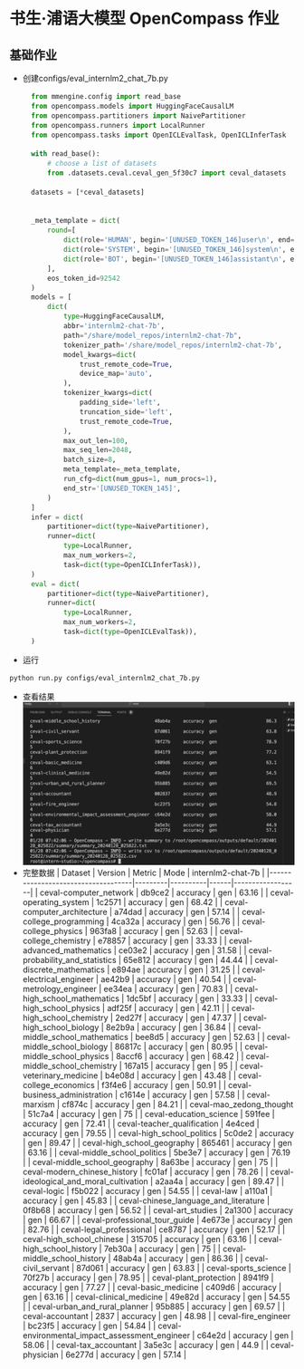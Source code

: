 # 书生·浦语大模型 OpenCompass 作业

## 基础作业
- 创建configs/eval_internlm2_chat_7b.py
  ```python
    from mmengine.config import read_base
    from opencompass.models import HuggingFaceCausalLM
    from opencompass.partitioners import NaivePartitioner
    from opencompass.runners import LocalRunner
    from opencompass.tasks import OpenICLEvalTask, OpenICLInferTask

    with read_base():
        # choose a list of datasets
        from .datasets.ceval.ceval_gen_5f30c7 import ceval_datasets

    datasets = [*ceval_datasets]


    _meta_template = dict(
        round=[
            dict(role='HUMAN', begin='[UNUSED_TOKEN_146]user\n', end='[UNUSED_TOKEN_145]\n'),
            dict(role='SYSTEM', begin='[UNUSED_TOKEN_146]system\n', end='[UNUSED_TOKEN_145]\n'),
            dict(role='BOT', begin='[UNUSED_TOKEN_146]assistant\n', end='[UNUSED_TOKEN_145]\n', generate=True),
        ],
        eos_token_id=92542
    )
    models = [
        dict(
            type=HuggingFaceCausalLM,
            abbr='internlm2-chat-7b',
            path="/share/model_repos/internlm2-chat-7b",
            tokenizer_path='/share/model_repos/internlm2-chat-7b',
            model_kwargs=dict(
                trust_remote_code=True,
                device_map='auto',
            ),
            tokenizer_kwargs=dict(
                padding_side='left',
                truncation_side='left',
                trust_remote_code=True,
            ),
            max_out_len=100,
            max_seq_len=2048,
            batch_size=8,
            meta_template=_meta_template,
            run_cfg=dict(num_gpus=1, num_procs=1),
            end_str='[UNUSED_TOKEN_145]',
        )
    ]
    infer = dict(
        partitioner=dict(type=NaivePartitioner),
        runner=dict(
            type=LocalRunner,
            max_num_workers=2,
            task=dict(type=OpenICLInferTask)),
    )
    eval = dict(
        partitioner=dict(type=NaivePartitioner),
        runner=dict(
            type=LocalRunner,
            max_num_workers=2,
            task=dict(type=OpenICLEvalTask)),
    )
  ```
- 运行
```bash
python run.py configs/eval_internlm2_chat_7b.py
```
- 查看结果
  ![运行结果](assets/image_compose.png)
- 完整数据
  | Dataset                            | Version | Metric   | Mode | internlm2-chat-7b |
  |------------------------------------|---------|----------|------|------------------|
  | ceval-computer_network             | db9ce2  | accuracy | gen  | 63.16            |
  | ceval-operating_system             | 1c2571  | accuracy | gen  | 68.42            |
  | ceval-computer_architecture        | a74dad  | accuracy | gen  | 57.14            |
  | ceval-college_programming          | 4ca32a  | accuracy | gen  | 56.76            |
  | ceval-college_physics              | 963fa8  | accuracy | gen  | 52.63            |
  | ceval-college_chemistry            | e78857  | accuracy | gen  | 33.33            |
  | ceval-advanced_mathematics         | ce03e2  | accuracy | gen  | 31.58            |
  | ceval-probability_and_statistics   | 65e812  | accuracy | gen  | 44.44            |
  | ceval-discrete_mathematics         | e894ae  | accuracy | gen  | 31.25            |
  | ceval-electrical_engineer          | ae42b9  | accuracy | gen  | 40.54            |
  | ceval-metrology_engineer           | ee34ea  | accuracy | gen  | 70.83            |
  | ceval-high_school_mathematics      | 1dc5bf  | accuracy | gen  | 33.33            |
  | ceval-high_school_physics          | adf25f  | accuracy | gen  | 42.11            |
  | ceval-high_school_chemistry        | 2ed27f  | accuracy | gen  | 47.37            |
  | ceval-high_school_biology          | 8e2b9a  | accuracy | gen  | 36.84            |
  | ceval-middle_school_mathematics    | bee8d5  | accuracy | gen  | 52.63            |
  | ceval-middle_school_biology        | 86817c  | accuracy | gen  | 80.95            |
  | ceval-middle_school_physics        | 8accf6  | accuracy | gen  | 68.42            |
  | ceval-middle_school_chemistry      | 167a15  | accuracy | gen  | 95               |
  | ceval-veterinary_medicine          | b4e08d  | accuracy | gen  | 43.48            |
  | ceval-college_economics            | f3f4e6  | accuracy | gen  | 50.91            |
  | ceval-business_administration      | c1614e  | accuracy | gen  | 57.58            |
  | ceval-marxism                      | cf874c  | accuracy | gen  | 84.21            |
  | ceval-mao_zedong_thought           | 51c7a4  | accuracy | gen  | 75               |
  | ceval-education_science            | 591fee  | accuracy | gen  | 72.41            |
  | ceval-teacher_qualification        | 4e4ced  | accuracy | gen  | 79.55            |
  | ceval-high_school_politics         | 5c0de2  | accuracy | gen  | 89.47            |
  | ceval-high_school_geography        | 865461  | accuracy | gen  | 63.16            |
  | ceval-middle_school_politics       | 5be3e7  | accuracy | gen  | 76.19            |
  | ceval-middle_school_geography      | 8a63be  | accuracy | gen  | 75               |
  | ceval-modern_chinese_history       | fc01af  | accuracy | gen  | 78.26            |
  | ceval-ideological_and_moral_cultivation | a2aa4a | accuracy | gen  | 89.47            |
  | ceval-logic                        | f5b022  | accuracy | gen  | 54.55            |
  | ceval-law                          | a110a1  | accuracy | gen  | 45.83            |
  | ceval-chinese_language_and_literature | 0f8b68 | accuracy | gen  | 56.52            |
  | ceval-art_studies                  | 2a1300  | accuracy | gen  | 66.67            |
  | ceval-professional_tour_guide      | 4e673e  | accuracy | gen  | 82.76            |
  | ceval-legal_professional           | ce8787  | accuracy | gen  | 52.17            |
  | ceval-high_school_chinese          | 315705  | accuracy | gen  | 63.16            |
  | ceval-high_school_history          | 7eb30a  | accuracy | gen  | 75               |
  | ceval-middle_school_history        | 48ab4a  | accuracy | gen  | 86.36            |
  | ceval-civil_servant                | 87d061  | accuracy | gen  | 63.83            |
  | ceval-sports_science               | 70f27b  | accuracy | gen  | 78.95            |
  | ceval-plant_protection             | 8941f9  | accuracy | gen  | 77.27            |
  | ceval-basic_medicine               | c409d6  | accuracy | gen  | 63.16            |
  | ceval-clinical_medicine            | 49e82d  | accuracy | gen  | 54.55            |
  | ceval-urban_and_rural_planner      | 95b885  | accuracy | gen  | 69.57            |
  | ceval-accountant                   | 2837    | accuracy | gen  | 48.98            |
  | ceval-fire_engineer                | bc23f5  | accuracy | gen  | 54.84            |
  | ceval-environmental_impact_assessment_engineer | c64e2d | accuracy | gen  | 58.06            |
  | ceval-tax_accountant               | 3a5e3c  | accuracy | gen  | 44.9             |
  | ceval-physician                    | 6e277d  | accuracy | gen  | 57.14            |
